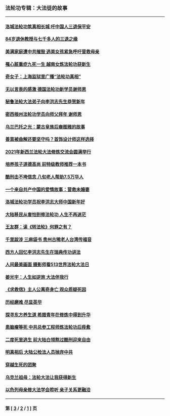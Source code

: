 ### 法轮功专辑：大法徒的故事
---
#### [洛城法轮功筑真相长城 吁中国人三退保平安](../../pages/nf1147481/n13892471.md?01190430) 
#### [84岁退休教授与七千多人的三退之缘](../../pages/nf1147481/n13796650.md?01190430) 
#### [美满家庭遭中共摧毁 逃美女孩紧急呼吁营救母亲](../../pages/nf1147481/n13792859.md?01190430) 
#### [罹心脏重症九死一生 越南女炼法轮功获新生](../../pages/nf1147481/n13732766.md?01190430) 
#### [奇女子：上海监狱里广播“法轮功真相”](../../pages/nf1147481/n13726443.md?01190430) 
#### [无以言表的感激 德国法轮功新学员谢师恩](../../pages/nf1147481/n13543790.md?01190430) 
#### [秘鲁法轮大法弟子向李洪志先生恭贺新年](../../pages/nf1147481/n13540182.md?01190430) 
#### [密西根州法轮功学员向师父拜年 谢师恩](../../pages/nf1147481/n13538183.md?01190430) 
#### [乌兰巴托之光：蒙古皇族后裔图雅的故事](../../pages/nf1147481/n13155759.md?01190430) 
#### [善意被曲解还要坚守吗？首饰设计师这样选择](../../pages/nf1147481/n13077575.md?01190430) 
#### [2021年新西兰法轮大法修炼交流会圆满举行](../../pages/nf1147481/n13033149.md?01190430) 
#### [培养孩子道德高尚 前特级教师推荐一本书](../../pages/nf1147481/n12938640.md?01190430) 
#### [酷刑击不垮信念 八旬老人帮助7.5万华人](../../pages/nf1147481/n12880712.md?01190430) 
#### [一个来自共产中国的爱情故事：营救未婚妻](../../pages/nf1147481/n12778386.md?01190430) 
#### [洛城法轮功学员祝李洪志大师中国新年好](../../pages/nf1147481/n12724685.md?01190430) 
#### [大陆移民从害怕到修法轮功 人生不再迷茫](../../pages/nf1147481/n12414325.md?01190430) 
#### [王友群：读《转法轮》何罪之有？](../../pages/nf1147481/n12408647.md?01190430) 
#### [千里跋涉 三麻袋书 贵州古稀老人台湾传福音](../../pages/nf1147481/n12198750.md?01190430) 
#### [西方人回忆李洪志先生在瑞典传功讲法](../../pages/nf1147481/n12099607.md?01190430) 
#### [人间最美画面 摄影师看513世界法轮大法日](../../pages/nf1147481/n12094118.md?01190430) 
#### [姜光宇：人生如逆旅 大法伴我行](../../pages/nf1147481/n12088664.md?01190430) 
#### [《求救信》主人公离奇身亡 观众质疑死因](../../pages/nf1147481/n11845215.md?01190430) 
#### [历经磨难 尽显英华](../../pages/nf1147481/n11723297.md?01190430) 
#### [探寻东方养生道 希腊青年在修炼中得到升华](../../pages/nf1147481/n11494502.md?01190430) 
#### [患脑瘤等死 中共总参工程师炼法轮功后痊愈](../../pages/nf1147481/n11466682.md?01190430) 
#### [二度死里逃生 前大陆白领熬过酷刑迎来自由](../../pages/nf1147481/n11368594.md?01190430) 
#### [明真相后 大陆公检法人员抛弃中共](../../pages/nf1147481/n11358618.md?01190430) 
#### [穿越生死的团聚](../../pages/nf1147481/n11258922.md?01190430) 
#### [乌克兰祖母：法轮大法让我获得新生](../../pages/nf1147481/n11269457.md?01190430) 
#### [以色列母亲修大法学会聆听 亲子关系更融洽](../../pages/nf1147481/n11268195.md?01190430) 

---
#### 第 [ [3](./3.md?01190430) / [2](./2.md?01190430) / [1](./1.md?01190430) ] 页

